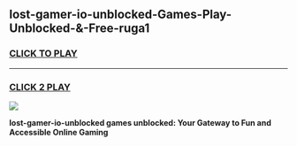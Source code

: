 
## lost-gamer-io-unblocked-Games-Play-Unblocked-&-Free-ruga1
<h3>
<a href="https://premium76.site?title=lost-gamer-io-unblocked&ref=24A">CLICK TO PLAY</a></h3>
<hr>

<h3>
<a href="https://premium76.site?title=lost-gamer-io-unblocked&ref=24A">CLICK 2 PLAY</a>
  
</h3>

<a href="https://premium76.site?title=lost-gamer-io-unblocked&ref=24A"><img src="https://clearcache.store/games.png"></a>


**lost-gamer-io-unblocked games unblocked: Your Gateway to Fun and Accessible Online Gaming**
